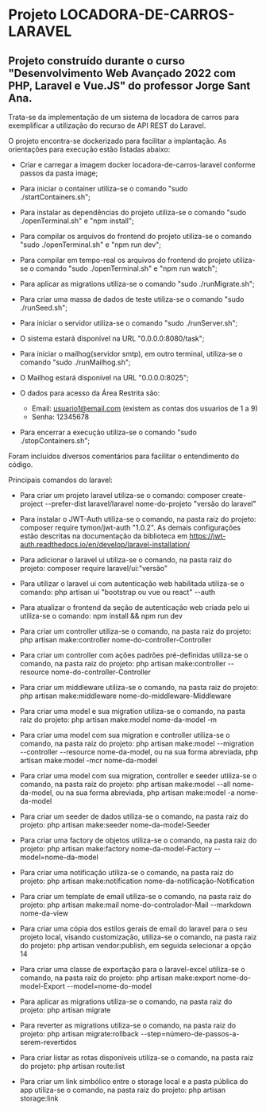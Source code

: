 # Projeto LOCADORA-DE-CARROS-LARAVEL

## Projeto construído durante o curso "Desenvolvimento Web Avançado 2022 com PHP, Laravel e Vue.JS" do professor Jorge Sant Ana.

Trata-se da implementação de um sistema de locadora de carros para exemplificar a utilização do recurso de API REST do Laravel.

O projeto encontra-se dockerizado para facilitar a implantação. As orientações para execução estão listadas abaixo:

- Criar e carregar a imagem docker locadora-de-carros-laravel conforme passos da pasta image;

- Para iniciar o container utiliza-se o comando "sudo ./startContainers.sh";

- Para instalar as dependências do projeto utiliza-se o comando "sudo ./openTerminal.sh" e "npm install";

- Para compilar os arquivos do frontend do projeto utiliza-se o comando "sudo ./openTerminal.sh" e "npm run dev";

- Para compilar em tempo-real os arquivos do frontend do projeto utiliza-se o comando "sudo ./openTerminal.sh" e "npm run watch";

- Para aplicar as migrations utiliza-se o comando "sudo ./runMigrate.sh";

- Para criar uma massa de dados de teste utiliza-se o comando "sudo ./runSeed.sh";

- Para iniciar o servidor utiliza-se o comando "sudo ./runServer.sh";

- O sistema estará disponível na URL "0.0.0.0:8080/task";

- Para iniciar o mailhog(servidor smtp), em outro terminal, utiliza-se o comando "sudo ./runMailhog.sh";

- O Mailhog estará disponível na URL "0.0.0.0:8025";

- O dados para acesso da Área Restrita são:
    - Email: usuario1@email.com (existem as contas dos usuarios de 1 a 9)
    - Senha: 12345678

- Para encerrar a execução utiliza-se o comando "sudo ./stopContainers.sh";

Foram incluídos diversos comentários para facilitar o entendimento do código.


Principais comandos do laravel:

- Para criar um projeto laravel utiliza-se o comando: composer create-project --prefer-dist laravel/laravel nome-do-projeto "versão do laravel"

- Para instalar o JWT-Auth utiliza-se o comando, na pasta raiz do projeto: composer require tymon/jwt-auth "1.0.2". As demais configurações estão descritas na documentação da biblioteca em https://jwt-auth.readthedocs.io/en/develop/laravel-installation/

- Para adicionar o laravel ui utiliza-se o comando, na pasta raiz do projeto: composer require laravel/ui:"versão"

- Para utilizar o laravel ui com autenticação web habilitada utiliza-se o comando: php artisan ui "bootstrap ou vue ou react" --auth

- Para atualizar o frontend da seção de autenticação web criada pelo ui utiliza-se o comando: npm install && npm run dev

- Para criar um controller utiliza-se o comando, na pasta raiz do projeto: php artisan make:controller nome-do-controller-Controller

- Para criar um controller com ações padrões pré-definidas utiliza-se o comando, na pasta raiz do projeto: php artisan make:controller --resource nome-do-controller-Controller

- Para criar um middleware utiliza-se o comando, na pasta raiz do projeto: php artisan make:middleware nome-do-middleware-Middleware

- Para criar uma model e sua migration utiliza-se o comando, na pasta raiz do projeto: php artisan make:model nome-da-model -m

- Para criar uma model com sua migration e controller utiliza-se o comando, na pasta raiz do projeto: php artisan make:model --migration --controller --resource nome-da-model, ou na sua forma abreviada, php artisan make:model -mcr nome-da-model

- Para criar uma model com sua migration, controller e seeder utiliza-se o comando, na pasta raiz do projeto: php artisan make:model --all nome-da-model, ou na sua forma abreviada, php artisan make:model -a nome-da-model

- Para criar um seeder de dados utiliza-se o comando, na pasta raiz do projeto: php artisan make:seeder nome-da-model-Seeder

- Para criar uma factory de objetos utiliza-se o comando, na pasta raiz do projeto: php artisan make:factory nome-da-model-Factory --model=nome-da-model 

- Para criar uma notificação utiliza-se o comando, na pasta raiz do projeto: php artisan make:notification nome-da-notificação-Notification

- Para criar um template de email utiliza-se o comando, na pasta raiz do projeto: php artisan make:mail nome-do-controlador-Mail --markdown nome-da-view

- Para criar uma cópia dos estilos gerais de email do laravel para o seu projeto local, visando customização, utiliza-se o comando, na pasta raiz do projeto: php artisan vendor:publish, em seguida selecionar a opção 14

- Para criar uma classe de exportação para o laravel-excel utiliza-se o comando, na pasta raiz do projeto: php artisan make:export nome-do-model-Export --model=nome-do-model

- Para aplicar as migrations utiliza-se o comando, na pasta raiz do projeto: php artisan migrate

- Para reverter as migrations utiliza-se o comando, na pasta raiz do projeto: php artisan migrate:rollback --step=número-de-passos-a-serem-revertidos

- Para criar listar as rotas disponíveis utiliza-se o comando, na pasta raiz do projeto: php artisan route:list

- Para criar um link simbólico entre o storage local e a pasta pública do app utiliza-se o comando, na pasta raiz do projeto: php artisan storage:link


